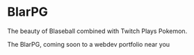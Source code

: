 # BlarPG

The beauty of Blaseball combined with Twitch Plays Pokemon.

The BlarPG, coming soon to a webdev portfolio near you